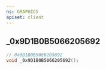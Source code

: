```yaml
---
ns: GRAPHICS
apiset: client
---
```

## _0x9D1B0B5066205692

```c
// 0x9D1B0B5066205692
void _0x9D1B0B5066205692();
```






